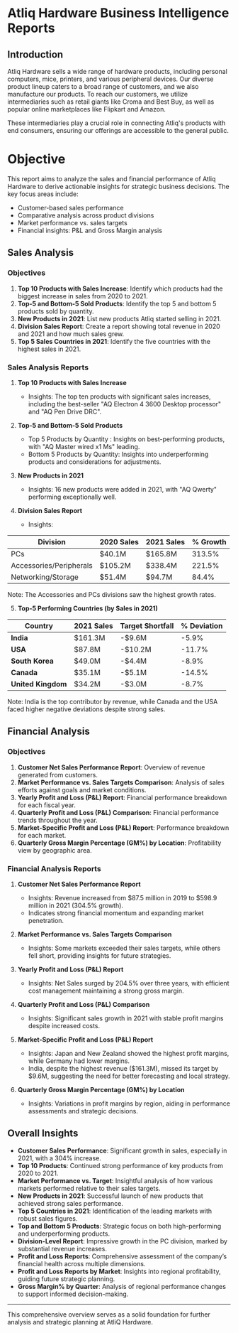 

# Atliq Hardware Business Intelligence Reports

## Introduction

Atliq Hardware sells a wide range of hardware products, including personal computers, mice, printers, and various peripheral devices. Our diverse product lineup caters to a broad range of customers, and we also manufacture our products. To reach our customers, we utilize intermediaries such as retail giants like Croma and Best Buy, as well as popular online marketplaces like Flipkart and Amazon.

These intermediaries play a crucial role in connecting Atliq's products with end consumers, ensuring our offerings are accessible to the general public.

# Objective

This report aims to analyze the sales and financial performance of Atliq Hardware to derive actionable insights for strategic business decisions. The key focus areas include:

* Customer-based sales performance
* Comparative analysis across product divisions
* Market performance vs. sales targets
* Financial insights: P\&L and Gross Margin analysis

## Sales Analysis

### Objectives

1. **Top 10 Products with Sales Increase**: Identify which products had the biggest increase in sales from 2020 to 2021.
2. **Top-5 and Bottom-5 Sold Products**: Identify the top 5 and bottom 5 products sold by quantity.
3. **New Products in 2021**: List new products Atliq started selling in 2021.
4. **Division Sales Report**: Create a report showing total revenue in 2020 and 2021 and how much sales grew.
5. **Top 5 Sales Countries in 2021**: Identify the five countries with the highest sales in 2021.

### Sales Analysis Reports

1. **Top 10 Products with Sales Increase**

   * Insights: The top ten products with significant sales increases, including the best-seller "AQ Electron 4 3600 Desktop processor" and "AQ Pen Drive DRC".
2. **Top-5 and Bottom-5 Sold Products**

   *  Top 5 Products by Quantity : Insights on best-performing products, with "AQ Master wired x1 Ms" leading.
   *  Bottom 5 Products by Quantity: Insights into underperforming products and considerations for adjustments.

3. **New Products in 2021**

   * Insights: 16 new products were added in 2021, with "AQ Qwerty" performing exceptionally well.

4. **Division Sales Report**

   * Insights:

| Division                | 2020 Sales | 2021 Sales | % Growth |
| ----------------------- | ---------- | ---------- | -------- |
| PCs                     | \$40.1M    | \$165.8M   | 313.5%   |
| Accessories/Peripherals | \$105.2M   | \$338.4M   | 221.5%   |
| Networking/Storage      | \$51.4M    | \$94.7M    | 84.4%    |

Note: The Accessories and PCs divisions saw the highest growth rates.

5. **Top-5 Performing Countries (by Sales in 2021)**

| Country            | 2021 Sales | Target Shortfall | % Deviation |
| ------------------ | ---------- | ---------------- | ----------- |
| **India**          | \$161.3M   | -\$9.6M          | -5.9%       |
| **USA**            | \$87.8M    | -\$10.2M         | -11.7%      |
| **South Korea**    | \$49.0M    | -\$4.4M          | -8.9%       |
| **Canada**         | \$35.1M    | -\$5.1M          | -14.5%      |
| **United Kingdom** | \$34.2M    | -\$3.0M          | -8.7%       |

Note: India is the top contributor by revenue, while Canada and the USA faced higher negative deviations despite strong sales.

## Financial Analysis

### Objectives

1. **Customer Net Sales Performance Report**: Overview of revenue generated from customers.
2. **Market Performance vs. Sales Targets Comparison**: Analysis of sales efforts against goals and market conditions.
3. **Yearly Profit and Loss (P\&L) Report**: Financial performance breakdown for each fiscal year.
4. **Quarterly Profit and Loss (P\&L) Comparison**: Financial performance trends throughout the year.
5. **Market-Specific Profit and Loss (P\&L) Report**: Performance breakdown for each market.
6. **Quarterly Gross Margin Percentage (GM%) by Location**: Profitability view by geographic area.

### Financial Analysis Reports

1. **Customer Net Sales Performance Report**

   * Insights: Revenue increased from \$87.5 million in 2019 to \$598.9 million in 2021 (304.5% growth).
   * Indicates strong financial momentum and expanding market penetration.

2. **Market Performance vs. Sales Targets Comparison**

   * Insights: Some markets exceeded their sales targets, while others fell short, providing insights for future strategies.

3. **Yearly Profit and Loss (P\&L) Report**

   * Insights: Net Sales surged by 204.5% over three years, with efficient cost management maintaining a strong gross margin.

4. **Quarterly Profit and Loss (P\&L) Comparison**

   * Insights: Significant sales growth in 2021 with stable profit margins despite increased costs.

5. **Market-Specific Profit and Loss (P\&L) Report**

   * Insights: Japan and New Zealand showed the highest profit margins, while Germany had lower margins.
   * India, despite the highest revenue (\$161.3M), missed its target by \$9.6M, suggesting the need for better forecasting and local strategy.

6. **Quarterly Gross Margin Percentage (GM%) by Location**

   * Insights: Variations in profit margins by region, aiding in performance assessments and strategic decisions.

## Overall Insights

* **Customer Sales Performance**: Significant growth in sales, especially in 2021, with a 304% increase.
* **Top 10 Products**: Continued strong performance of key products from 2020 to 2021.
* **Market Performance vs. Target**: Insightful analysis of how various markets performed relative to their sales targets.
* **New Products in 2021**: Successful launch of new products that achieved strong sales performance.
* **Top 5 Countries in 2021**: Identification of the leading markets with robust sales figures.
* **Top and Bottom 5 Products**: Strategic focus on both high-performing and underperforming products.
* **Division-Level Report**: Impressive growth in the PC division, marked by substantial revenue increases.
* **Profit and Loss Reports**: Comprehensive assessment of the company’s financial health across multiple dimensions.
* **Profit and Loss Reports by Market**: Insights into regional profitability, guiding future strategic planning.
* **Gross Margin% by Quarter**: Analysis of regional performance changes to support informed decision-making.

---

This comprehensive overview serves as a solid foundation for further analysis and strategic planning at AtliQ Hardware.
